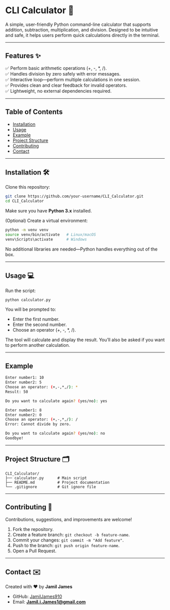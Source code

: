 # CLI Calculator 🧮  
A simple, user-friendly Python command-line calculator that supports addition, subtraction, multiplication, and division. Designed to be intuitive and safe, it helps users perform quick calculations directly in the terminal.  

---

## Features ✨  
✅ Perform basic arithmetic operations (+, -, *, /).  
✅ Handles division by zero safely with error messages.  
✅ Interactive loop—perform multiple calculations in one session.  
✅ Provides clean and clear feedback for invalid operators.  
✅ Lightweight, no external dependencies required.  

---

## Table of Contents  
- [Installation](#installation)  
- [Usage](#usage)  
- [Example](#example)  
- [Project Structure](#project-structure)  
- [Contributing](#contributing)  
- [Contact](#contact)  

---

## Installation 🛠️  
Clone this repository:  

```bash
git clone https://github.com/your-username/CLI_Calculator.git
cd CLI_Calculator
````

Make sure you have **Python 3.x** installed.

(Optional) Create a virtual environment:

```bash
python -m venv venv
source venv/bin/activate   # Linux/macOS
venv\Scripts\activate      # Windows
```

No additional libraries are needed—Python handles everything out of the box.

---

## Usage 💻

Run the script:

```bash
python calculator.py
```

You will be prompted to:

* Enter the first number.
* Enter the second number.
* Choose an operator (+, -, \*, /).

The tool will calculate and display the result.
You’ll also be asked if you want to perform another calculation.

---

## Example

```bash
Enter number1: 10
Enter number2: 5
Choose an operator: (+,-,*,/): *
Result: 50

Do you want to calculate again? (yes/no): yes

Enter number1: 8
Enter number2: 0
Choose an operator: (+,-,*,/): /
Error: Cannot divide by zero.

Do you want to calculate again? (yes/no): no
Goodbye!
```

---

## Project Structure 🗂️

```
CLI_Calculator/
├── calculator.py      # Main script
├── README.md          # Project documentation
└── .gitignore         # Git ignore file
```

---

## Contributing 🤝

Contributions, suggestions, and improvements are welcome!

1. Fork the repository.
2. Create a feature branch: `git checkout -b feature-name`.
3. Commit your changes: `git commit -m "Add feature"`.
4. Push to the branch: `git push origin feature-name`.
5. Open a Pull Request.

---

## Contact ✉️

Created with ❤️ by **Jamil James**

* GitHub: [JamilJames910](https://github.com/JamilJames910)
* Email: **[Jamil.i.James1@gmail.com](mailto:Jamil.i.James1@gmail.com)**
